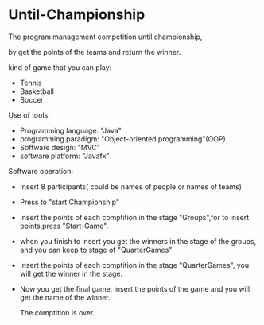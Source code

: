 # Until-Championship
The program management competition until championship,

by get the points of the teams and return the winner.

kind of game that you can play:
* Tennis
* Basketball
* Soccer

Use of tools:
* Programming language: "Java"
* programming paradigm: "Object-oriented programming"(OOP)
* Software design: "MVC"
* software platform: "Javafx"

Software operation:
* Insert 8 participants( could be names of people or names of teams)
* Press to "start Championship"
* Insert the points of each comptition in the stage "Groups",for to insert points,press "Start-Game".
* when you finish to insert you get the winners in the stage of the groups, and you can keep to stage of "QuarterGames"
* Insert the points of each comptition in the stage "QuarterGames", you will get the winner in the stage.
* Now you get the final game, insert the points of the game and you will get the name of the winner.

  The comptition is over.
